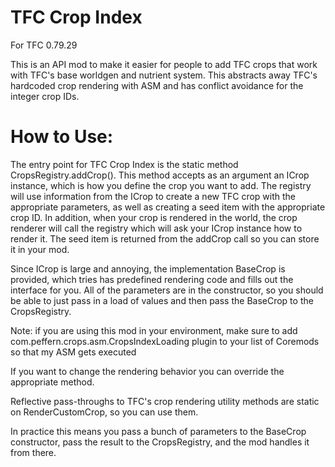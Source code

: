 TFC Crop Index
================

For TFC 0.79.29

This is an API mod to make it easier for people to add TFC crops that work with TFC's base worldgen and nutrient system.  This abstracts away TFC's hardcoded crop rendering with ASM and has conflict avoidance for the integer crop IDs. 

How to Use:
=============
The entry point for TFC Crop Index is the static method CropsRegistry.addCrop(). This method accepts as an argument an ICrop instance, which is how you define the crop you want to add. The registry will use information from the ICrop to create a new TFC crop with the appropriate parameters, as well as creating a seed item with the appropriate crop ID. In addition, when your crop is rendered in the world, the crop renderer will call the registry which will ask your ICrop instance how to render it. The seed item is returned from the addCrop call so you can store it in your mod.

Since ICrop is large and annoying, the implementation BaseCrop is provided, which tries has predefined rendering code and fills out the interface for you. All of the parameters are in the constructor, so you should be able to just pass in a load of values and then pass the BaseCrop to the CropsRegistry.

Note: if you are using this mod in your environment, make sure to add com.peffern.crops.asm.CropsIndexLoading plugin to your list of Coremods so that my ASM gets executed

If you want to change the rendering behavior you can override the appropriate method.

Reflective pass-throughs to TFC's crop rendering utility methods are static on RenderCustomCrop, so you can use them.

In practice this means you pass a bunch of parameters to the BaseCrop constructor, pass the result to the CropsRegistry, and the mod handles it from there.